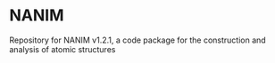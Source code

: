 NANIM
=====

Repository for NANIM v1.2.1, a code package for the construction and analysis of atomic structures